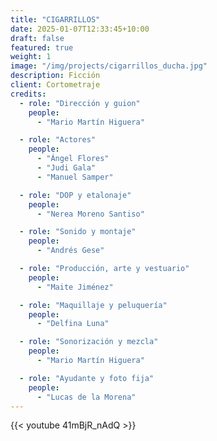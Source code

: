 ```yaml
---
title: "CIGARRILLOS"
date: 2025-01-07T12:33:45+10:00
draft: false
featured: true
weight: 1
image: "/img/projects/cigarrillos_ducha.jpg"
description: Ficción
client: Cortometraje
credits:
  - role: "Dirección y guion"
    people: 
      - "Mario Martín Higuera"

  - role: "Actores"
    people: 
      - "Ángel Flores"
      - "Judi Gala"
      - "Manuel Samper"

  - role: "DOP y etalonaje"
    people: 
      - "Nerea Moreno Santiso"

  - role: "Sonido y montaje"
    people: 
      - "Andrés Gese"

  - role: "Producción, arte y vestuario"
    people: 
      - "Maite Jiménez"

  - role: "Maquillaje y peluquería"
    people: 
      - "Delfina Luna"

  - role: "Sonorización y mezcla"
    people: 
      - "Mario Martín Higuera"

  - role: "Ayudante y foto fija"
    people: 
      - "Lucas de la Morena"
---
```

{{< youtube 41mBjR_nAdQ >}}
